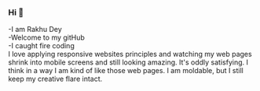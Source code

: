 ### Hi 👋
  -I am Rakhu Dey <br/>
  -Welcome to my gitHub  <br/>
  -I caught fire coding  <br/>
  I love applying responsive websites principles and watching my web pages shrink into mobile screens and still looking amazing.         It's oddly satisfying. I think in a way I am kind of like those web pages. I am moldable,
  but I still keep my creative flare intact.

<!--
**RakhuDey/RakhuDey** is a ✨ _special_ ✨ repository because its `README.md` (this file) appears on your GitHub profile.

Here are some ideas to get you started:

- 🔭 I’m currently working on ...
- 🌱 I’m currently learning ...
- 👯 I’m looking to collaborate on ...
- 🤔 I’m looking for help with ...
- 💬 Ask me about ...
- 📫 How to reach me: ...
- 😄 Pronouns: ...
- ⚡ Fun fact: ...
-->

